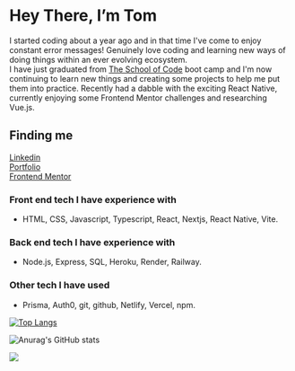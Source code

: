 # Hey There, I’m Tom
I started coding about a year ago and in that time I've come to enjoy constant error messages! Genuinely love coding and learning new ways of doing things within an ever evolving ecosystem.\
I have just graduated from <a href='https://www.schoolofcode.co.uk/' target='_blank'>The School of Code</a> boot camp and I'm now continuing to learn new things and creating some projects to help me put them into practice. Recently had a dabble with the exciting React Native, currently enjoying some Frontend Mentor challenges and researching Vue.js.

## Finding me
<a href='https://www.linkedin.com/in/tom-birbeck/' target="_blank">Linkedin</a>\
<a href='https://portfolio-tombirbeck.vercel.app/' target="_blank">Portfolio</a>\
<a href='https://www.frontendmentor.io/profile/TomBirbeck' target="_blank">Frontend Mentor</a>

 ### Front end tech I have experience with
 - HTML, CSS, Javascript, Typescript, React, Nextjs, React Native, Vite.
 
 ### Back end tech I have experience with
 -  Node.js, Express, SQL, Heroku, Render, Railway. 
 
 ### Other tech I have used
 - Prisma, Auth0, git, github, Netlify, Vercel, npm. 

[![Top Langs](https://github-readme-stats.vercel.app/api/top-langs/?username=TomBirbeck&layout=compact&theme=tokyonight)](https://github.com/anuraghazra/github-readme-stats)

![Anurag's GitHub stats](https://github-readme-stats.vercel.app/api?username=TomBirbeck&show_icons=true&theme=tokyonight) 


<img src="https://www.codewars.com/users/TomBirbeck/badges/large"/>
<!---
TomBirbeck/TomBirbeck is a ✨ special ✨ repository because its `README.md` (this file) appears on your GitHub profile.
You can click the Preview link to take a look at your changes.
--->
